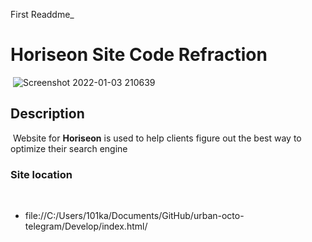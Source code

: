 First Readdme_
# Horiseon Site Code Refraction
​
![Screenshot 2022-01-03 210639](https://user-images.githubusercontent.com/93553949/148012096-2c3eaa6c-7f8d-4d68-ae47-b84b4c425913.png)

## Description
​
Website for **Horiseon** is used to help clients figure out the best way to optimize their search engine
​
### Site location
​
* file://C:/Users/101ka/Documents/GitHub/urban-octo-telegram/Develop/index.html/
